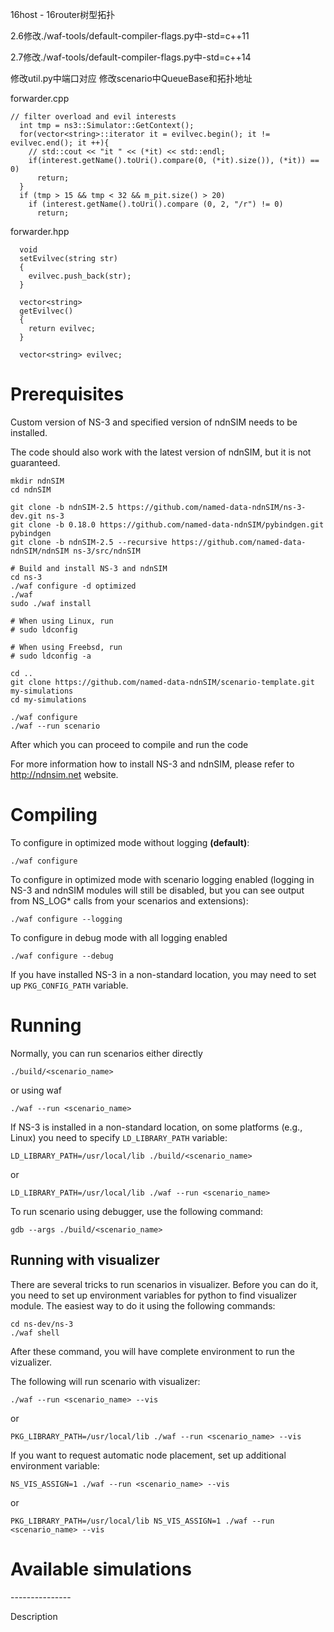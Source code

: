 16host - 16router树型拓扑


2.6修改./waf-tools/default-compiler-flags.py中-std=c++11

2.7修改./waf-tools/default-compiler-flags.py中-std=c++14


修改util.py中端口对应
修改scenario中QueueBase和拓扑地址


forwarder.cpp

    // filter overload and evil interests
      int tmp = ns3::Simulator::GetContext();
      for(vector<string>::iterator it = evilvec.begin(); it != evilvec.end(); it ++){
        // std::cout << "it " << (*it) << std::endl;
        if(interest.getName().toUri().compare(0, (*it).size()), (*it)) == 0)
          return;
      }
      if (tmp > 15 && tmp < 32 && m_pit.size() > 20)
        if (interest.getName().toUri().compare (0, 2, "/r") != 0)
          return;

forwarder.hpp

      void 
      setEvilvec(string str)
      {  
        evilvec.push_back(str);
      }

      vector<string> 
      getEvilvec()
      {  
        return evilvec;
      }

      vector<string> evilvec;

Prerequisites
=============

Custom version of NS-3 and specified version of ndnSIM needs to be installed.

The code should also work with the latest version of ndnSIM, but it is not guaranteed.

    mkdir ndnSIM
    cd ndnSIM

    git clone -b ndnSIM-2.5 https://github.com/named-data-ndnSIM/ns-3-dev.git ns-3
    git clone -b 0.18.0 https://github.com/named-data-ndnSIM/pybindgen.git pybindgen
    git clone -b ndnSIM-2.5 --recursive https://github.com/named-data-ndnSIM/ndnSIM ns-3/src/ndnSIM

    # Build and install NS-3 and ndnSIM
    cd ns-3
    ./waf configure -d optimized
    ./waf
    sudo ./waf install

    # When using Linux, run
    # sudo ldconfig

    # When using Freebsd, run
    # sudo ldconfig -a

    cd ..
    git clone https://github.com/named-data-ndnSIM/scenario-template.git my-simulations
    cd my-simulations

    ./waf configure
    ./waf --run scenario

After which you can proceed to compile and run the code

For more information how to install NS-3 and ndnSIM, please refer to http://ndnsim.net website.

Compiling
=========

To configure in optimized mode without logging **(default)**:

    ./waf configure

To configure in optimized mode with scenario logging enabled (logging in NS-3 and ndnSIM modules will still be disabled,
but you can see output from NS_LOG* calls from your scenarios and extensions):

    ./waf configure --logging

To configure in debug mode with all logging enabled

    ./waf configure --debug

If you have installed NS-3 in a non-standard location, you may need to set up ``PKG_CONFIG_PATH`` variable.

Running
=======

Normally, you can run scenarios either directly

    ./build/<scenario_name>

or using waf

    ./waf --run <scenario_name>

If NS-3 is installed in a non-standard location, on some platforms (e.g., Linux) you need to specify ``LD_LIBRARY_PATH`` variable:

    LD_LIBRARY_PATH=/usr/local/lib ./build/<scenario_name>

or

    LD_LIBRARY_PATH=/usr/local/lib ./waf --run <scenario_name>

To run scenario using debugger, use the following command:

    gdb --args ./build/<scenario_name>


Running with visualizer
-----------------------

There are several tricks to run scenarios in visualizer.  Before you can do it, you need to set up environment variables for python to find visualizer module.  The easiest way to do it using the following commands:

    cd ns-dev/ns-3
    ./waf shell

After these command, you will have complete environment to run the vizualizer.

The following will run scenario with visualizer:

    ./waf --run <scenario_name> --vis

or

    PKG_LIBRARY_PATH=/usr/local/lib ./waf --run <scenario_name> --vis

If you want to request automatic node placement, set up additional environment variable:

    NS_VIS_ASSIGN=1 ./waf --run <scenario_name> --vis

or

    PKG_LIBRARY_PATH=/usr/local/lib NS_VIS_ASSIGN=1 ./waf --run <scenario_name> --vis

Available simulations
=====================

<Scenario Name>
---------------

Description
